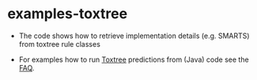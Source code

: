 examples-toxtree
================

- The code shows how to retrieve implementation details (e.g. SMARTS) from toxtree rule classes

- For examples how to run [Toxtree](http://toxtree.sourceforge.net) predictions from (Java) code see the [FAQ](http://toxtree.sourceforge.net/faq.html#K2).


